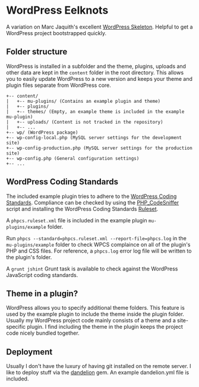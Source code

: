# WordPress Eelknots

A variation on Marc Jaquith's excellent [WordPress Skeleton](https://github.com/markjaquith/WordPress-Skeleton).
Helpful to get a WordPress project bootstrapped quickly.

## Folder structure

WordPress is installed in a subfolder and the theme, plugins, uploads and other data are kept in the `content` folder in the root directory. This allows you to easily update WordPress to a new version and keeps your theme and plugin files separate from WordPress core.


```
+-- content/
|   +-- mu-plugins/ (Contains an example plugin and theme)
|   +-- plugins/
|   +-- themes/ (Empty, an example theme is included in the example mu-plugin)
|   +-- uploads/ (Content is not tracked in the repository)
|   +-- ...
+-- wp/ (WordPress package)
+-- wp-config-local.php (MySQL server settings for the development site)
+-- wp-config-production.php (MySQL server settings for the production site)
+-- wp-config.php (General configuration settings)
+-- ...
```

## WordPress Coding Standards

The included example plugin tries to adhere to the [WordPress Coding Standards](https://codex.wordpress.org/WordPress_Coding_Standards). Compliance can be checked by using the [PHP_CodeSniffer](https://github.com/squizlabs/PHP_CodeSniffer) script and installing the WordPress Coding Standards [Ruleset](https://codex.wordpress.org/WordPress_Coding_Standards).

A `phpcs.ruleset.xml` file is included in the example plugin `mu-plugins/example` folder.

Run `phpcs --standard=phpcs.ruleset.xml --report-file=phpcs.log` in the `mu-plugins/example` folder to check WPCS complaince on all of the plugin's PHP and CSS files. For reference, a `phpcs.log` error log file will be written to the plugin's folder.

A `grunt jshint` Grunt task is available to check against the WordPress JavaScript coding standards.

## Theme in a plugin?

WordPress allows you to specify additional theme folders. This feature is used by the example plugin to include the theme inside the plugin folder. Usually my WordPress project code mainly consists of a theme and a site-specific plugin. I find including the theme in the plugin keeps the project code nicely bundled together.

## Deployment

Usually I don't have the luxury of having git installed on the remote server.
I like to deploy stuff via the [dandelion](https://github.com/scttnlsn/dandelion) gem. An example dandelion.yml file is included.
